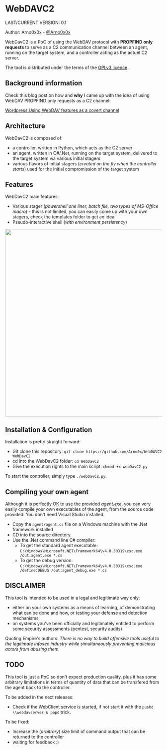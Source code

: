 WebDAVC2
============
LAST/CURRENT VERSION: 0.1

Author: Arno0x0x - [@Arno0x0x](https://twitter.com/Arno0x0x)

WebDavC2 is a PoC of using the WebDAV protocol with **PROPFIND only requests** to serve as a C2 communication channel between an agent, running on the target system, and a controller acting as the actuel C2 server.

The tool is distributed under the terms of the [GPLv3 licence](http://www.gnu.org/copyleft/gpl.html).

Background information
----------------

Check this blog post on how and **why** I came up with the idea of using WebDAV PROPFIND only requests as a C2 channel:

[Wordpress:Using WebDAV features as a covert channel](https://arno0x0x.wordpress.com/2017/09/07/using-webdav-features-as-a-covert-channel/)

Architecture
----------------

WebDavC2 is composed of:
- a controller, written in Python, which acts as the C2 server
- an agent, written in C#/.Net, running on the target system, delivered to the target system via various initial stagers
- various flavors of initial stagers (*created on the fly when the controller starts*) used for the initial compromission of the target system

Features
----------------

WebDavC2 main features:
  - Various stager (*powershell one liner, batch file, two types of MS-Office macro*) - this is not limited, you can easily come up with your own stagers, check the templates folder to get an idea
  - Pseudo-interactive shell (*with environment persistency*)

<img src="https://dl.dropboxusercontent.com/s/swucv9ixr7baumb/webdav_03.png?dl=0" width="600">

Installation & Configuration
------------

Installation is pretty straight forward:
* Git clone this repository: `git clone https://github.com/Arno0x/WebDAVC2 WebDavC2`
* cd into the WebDavC2 folder: `cd WebDavC2`
* Give the execution rights to the main script: `chmod +x webDavC2.py`

To start the controller, simply type `./webDavC2.py`.

Compiling your own agent
------------

Although it is perfectly OK to use the provided *agent.exe*, you can very easily compile your own executables of the agent, from the source code provided. You don't need Visual Studio installed.

* Copy the `agent/agent.cs` file on a Windows machine with the .Net framework installed
* CD into the source directory
* Use the .Net command line C# compiler:
  - To get the standard agent executable: `C:\Windows\Microsoft.NET\Framework64\v4.0.30319\csc.exe /out:agent.exe *.cs`
  - To get the debug version: `C:\Windows\Microsoft.NET\Framework64\v4.0.30319\csc.exe /define:DEBUG /out:agent_debug.exe *.cs`

DISCLAIMER
----------------
This tool is intended to be used in a legal and legitimate way only:
  - either on your own systems as a means of learning, of demonstrating what can be done and how, or testing your defense and detection mechanisms
  - on systems you've been officially and legitimately entitled to perform some security assessments (pentest, security audits)

Quoting Empire's authors:
*There is no way to build offensive tools useful to the legitimate infosec industry while simultaneously preventing malicious actors from abusing them.*

TODO
------------

This tool is just a PoC so don't expect production quality, plus it has some arbitrary limitations in terms of quantity of data that can be transfered from the agent back to the controller.

To be added in the next releases:
- Check if the WebClient service is started, if not start it with the `pushd \\webdavserver & popd` trick.

To be fixed:
- Increase the (*arbitrary*) size limit of command output that can be returned to the controller
- waiting for feedback :)